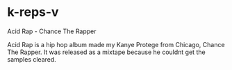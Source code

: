 # k-reps-v

Acid Rap -  Chance The Rapper

Acid Rap is a hip hop album made my Kanye Protege from Chicago, Chance The Rapper. It was released as a mixtape because he couldnt get the samples cleared.
